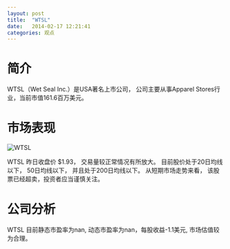 ```yaml
---
layout: post
title:  "WTSL"
date:   2014-02-17 12:21:41
categories: 观点
---
```


# 简介
WTSL（Wet Seal Inc.）是USA著名上市公司，
公司主要从事Apparel Stores行业，当前市值161.6百万美元。

# 市场表现

![WTSL](http://finviz.com/chart.ashx?t=WTSL&ty=c&ta=1&p=d&s=l)

WTSL 昨日收盘价 $1.93，
交易量较正常情况有所放大。
目前股价处于20日均线以下，
50日均线以下，
并且处于200日均线以下。
从短期市场走势来看，
该股票已经超卖，投资者应当谨慎关注。

# 公司分析
WTSL 目前静态市盈率为nan, 动态市盈率为nan，每股收益-1.1美元,
市场估值较为合理。
